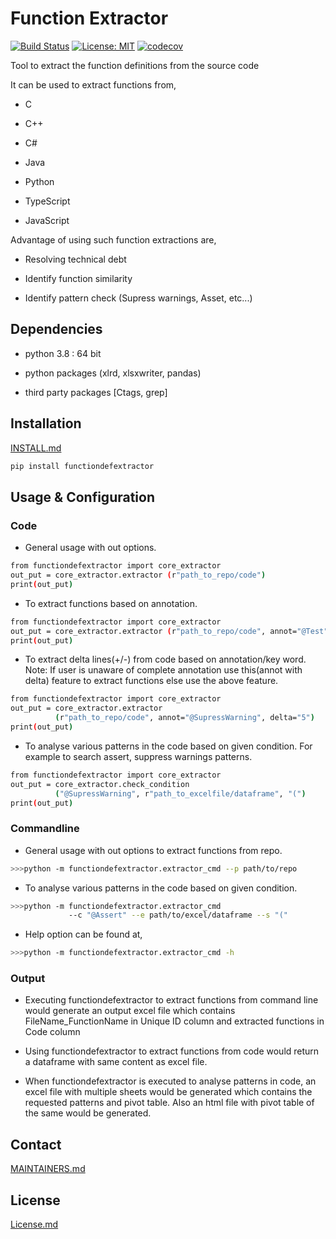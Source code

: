 # Function Extractor

[![Build Status](https://travis-ci.com/philips-software/functiondefextractor.svg?branch=master)](https://travis-ci.com/philips-software/functiondefextractor)
[![License: MIT](https://img.shields.io/badge/License-MIT-yellow.svg)](https://opensource.org/licenses/MIT)
[![codecov](https://codecov.io/gh/philips-software/functiondefextractor/branch/master/graph/badge.svg)](https://codecov.io/gh/philips-software/functiondefextractor)

Tool to extract the function definitions from the source code

It can be used to extract functions from,

- C  

- C++

- C#  

- Java  

- Python

- TypeScript

- JavaScript

Advantage of using such function extractions are,

- Resolving technical debt  

- Identify function similarity  

- Identify pattern check (Supress warnings, Asset, etc...)
  
## Dependencies

- python 3.8 : 64 bit  

- python packages (xlrd, xlsxwriter, pandas)  

- third party packages [Ctags, grep]

## Installation
  
[INSTALL.md](INSTALL.md)

```sh
pip install functiondefextractor
```

## Usage & Configuration

### Code

- General usage with out options.

```sh
from functiondefextractor import core_extractor
out_put = core_extractor.extractor (r"path_to_repo/code")
print(out_put)
```

- To extract functions based on annotation.

```sh
from functiondefextractor import core_extractor
out_put = core_extractor.extractor (r"path_to_repo/code", annot="@Test")
print(out_put)
```

- To extract delta lines(+/-) from code based on annotation/key word.
Note: If user is unaware of complete annotation use this(annot with delta)
feature to extract functions else use the above feature.

```sh
from functiondefextractor import core_extractor
out_put = core_extractor.extractor
          (r"path_to_repo/code", annot="@SupressWarning", delta="5")
print(out_put)
```

- To analyse various patterns in the code based on given condition.
For example to search assert, suppress warnings patterns.

```sh
from functiondefextractor import core_extractor
out_put = core_extractor.check_condition
          ("@SupressWarning", r"path_to_excelfile/dataframe", "(")
print(out_put)
```

### Commandline

- General usage with out options to extract functions from repo.

```sh
>>>python -m functiondefextractor.extractor_cmd --p path/to/repo
```

- To analyse various patterns in the code based on given condition.

```sh
>>>python -m functiondefextractor.extractor_cmd
             --c "@Assert" --e path/to/excel/dataframe --s "("
```

- Help option can be found at,  

```sh
>>>python -m functiondefextractor.extractor_cmd -h
```

### Output
  
- Executing functiondefextractor to extract functions from
 command line would generate an output excel file which contains
 FileName_FunctionName in Unique ID column and extracted functions in Code column

- Using functiondefextractor to extract functions from code would return
 a dataframe with same content as excel file.

- When functiondefextractor is executed to analyse patterns in code, an excel file
 with multiple sheets would be generated which contains the requested patterns and
 pivot table. Also an html file with pivot table of the same would be generated.

## Contact

[MAINTAINERS.md](MAINTAINERS.md)  

## License

[License.md](LICENSE.md)
